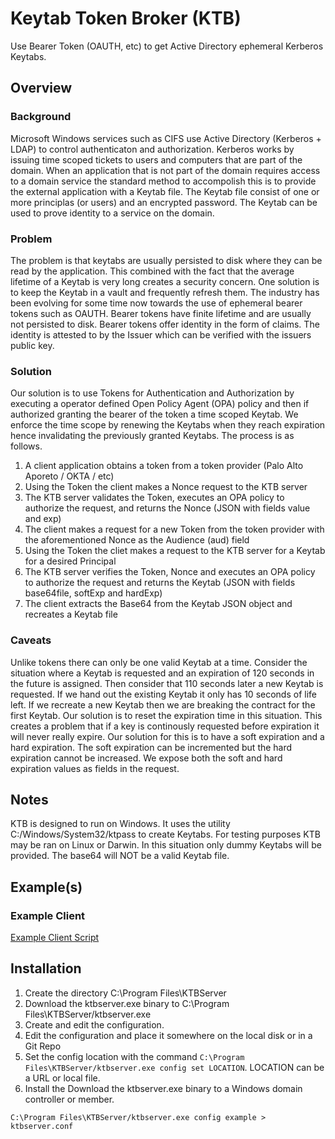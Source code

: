 # Keytab Token Broker (KTB)
Use Bearer Token (OAUTH, etc) to get Active Directory ephemeral Kerberos Keytabs.

## Overview

### Background
Microsoft Windows services such as CIFS use Active Directory (Kerberos + LDAP) to control authenticaton and authorization. Kerberos works by issuing time scoped tickets to users and computers that are part of the domain. When an application that is not part of the domain requires access to a domain service the standard method to accompolish this is to provide the external application with a Keytab file. The Keytab file consist of one or more principlas (or users) and an encrypted password. The Keytab can be used to prove identity to a service on the domain.

### Problem
The problem is that keytabs are usually persisted to disk where they can be read by the application. This combined with the fact that the average lifetime of a Keytab is very long creates a security concern. One solution is to keep the Keytab in a vault and frequently refresh them. The industry has been evolving for some time now towards the use of ephemeral bearer tokens such as OAUTH. Bearer tokens have finite lifetime and are usually not persisted to disk. Bearer tokens offer identity in the form of claims. The identity is attested to by the Issuer which can be verified with the issuers public key.

### Solution
Our solution is to use Tokens for Authentication and Authorization by executing a operator defined Open Policy Agent (OPA) policy and then if authorized granting the bearer of the token a time scoped Keytab. We enforce the time scope by renewing the Keytabs when they reach expiration hence invalidating the previously granted Keytabs. The process is as follows.
1. A client application obtains a token from a token provider (Palo Alto Aporeto / OKTA / etc)
1. Using the Token the client makes a Nonce request to the KTB server
1. The KTB server validates the Token, executes an OPA policy to authorize the request, and returns the Nonce (JSON with fields value and exp)
1. The client makes a request for a new Token from the token provider with the aforementioned Nonce as the Audience (aud) field
1. Using the Token the cliet makes a request to the KTB server for a Keytab for a desired Principal
1. The KTB server verifies the Token, Nonce and executes an OPA policy to authorize the request and returns the Keytab (JSON with fields base64file, softExp and hardExp)
1. The client extracts the Base64 from the Keytab JSON object and recreates a Keytab file

### Caveats
Unlike tokens there can only be one valid Keytab at a time. Consider the situation where a Keytab is requested and an expiration of 120 seconds in the future is assigned. Then consider that 110 seconds later a new Keytab is requested. If we hand out the existing Keytab it only has 10 seconds of life left. If we recreate a new Keytab then we are breaking the contract for the first Keytab. Our solution is to reset the expiration time in this situation. This creates a problem that if a key is continously requested before expiration it will never really expire. Our solution for this is to have a soft expiration and a hard expiration. The soft expiration can be incremented but the hard expiration cannot be increased. We expose both the soft and hard expiration values as fields in the request.

## Notes
KTB is designed to run on Windows. It uses the utility C:/Windows/System32/ktpass to create Keytabs. For testing purposes KTB may be ran on Linux or Darwin. In this situation only dummy Keytabs will be provided. The base64 will NOT be a valid Keytab file.

## Example(s)

### Example Client
[Example Client Script](example/client/scripts/kinit_client.bash)

## Installation
1. Create the directory C:\Program Files\KTBServer
1. Download the ktbserver.exe binary to C:\Program Files\KTBServer/ktbserver.exe
1. Create and edit the configuration.
1. Edit the configuration and place it somewhere on the local disk or in a Git Repo
1. Set the config location with the command `C:\Program Files\KTBServer/ktbserver.exe config set LOCATION`. LOCATION can be a URL or local file.
1. Install the
Download the ktbserver.exe binary to a Windows domain controller or member. 

`C:\Program Files\KTBServer/ktbserver.exe config example > ktbserver.conf`